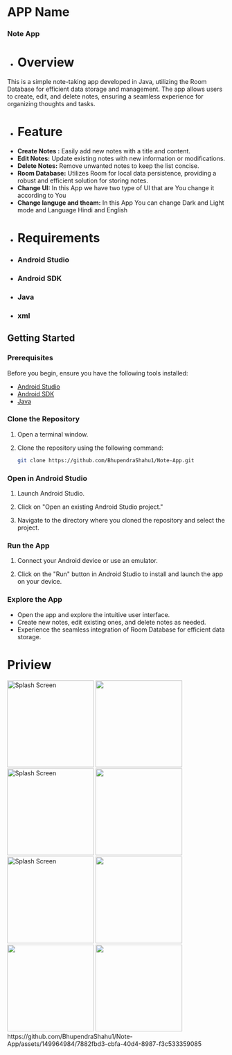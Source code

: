 # APP Name 
### Note App 
- # Overview
 This is a simple note-taking app developed in Java, utilizing the Room Database for efficient data storage and management. The app allows users to create, edit, and delete notes, ensuring a seamless experience for organizing thoughts and tasks.
- # Feature 
- **Create Notes :** Easily add new notes with a title and content.
- **Edit Notes:** Update existing notes with new information or modifications.
- **Delete Notes:** Remove unwanted notes to keep the list concise.
- **Room Database:** Utilizes Room for local data persistence, providing a robust and efficient solution for storing notes.
- **Change UI:** In this App we have two type of UI that are You change it according to You
- **Change languge and theam:** In this App You can change Dark and Light mode and Language Hindi and English
- # Requirements
 - ### Android Studio
- ### Android SDK
- ### Java
- ### xml
## Getting Started

### Prerequisites

Before you begin, ensure you have the following tools installed:

- [Android Studio](https://developer.android.com/studio)
- [Android SDK](https://developer.android.com/studio#downloads)
- [Java](https://docs.oracle.com/javase/tutorial/getStarted/index.html)

### Clone the Repository

1. Open a terminal window.

2. Clone the repository using the following command:

    ```bash
    git clone https://github.com/BhupendraShahu1/Note-App.git
    ```

### Open in Android Studio

1. Launch Android Studio.

2. Click on "Open an existing Android Studio project."

3. Navigate to the directory where you cloned the repository and select the project.

### Run the App

1. Connect your Android device or use an emulator.

2. Click on the "Run" button in Android Studio to install and launch the app on your device.

### Explore the App

- Open the app and explore the intuitive user interface.
- Create new notes, edit existing ones, and delete notes as needed.
- Experience the seamless integration of Room Database for efficient data storage.

# Priview
<img src="https://github.com/BhupendraShahu1/Note-App/assets/149964984/7062688e-5169-451f-a901-9daa5d54b99c.jpg" alt="Splash Screen" width="200" hight="300"/>
<img src="https://github.com/BhupendraShahu1/Note-App/assets/149964984/3651cee7-7ba2-41ef-a1b0-21b5b3602c1b.jPg" width="200" hight="300"/>
<img src="https://github.com/BhupendraShahu1/Note-App/assets/149964984/f30b28c8-8943-46b6-b78e-b13a75850da4.jpg" alt="Splash Screen" width="200" hight="300"/>
<img src="https://github.com/BhupendraShahu1/Note-App/assets/149964984/13675392-94e9-4a37-baf4-9bbd948093fb.jPg" width="200" hight="300"/>
<img src="https://github.com/BhupendraShahu1/Note-App/assets/149964984/416674d3-dbad-4b73-96dd-7481dd669e9f.jpg" alt="Splash Screen" width="200" hight="300"/>
<img src="https://github.com/BhupendraShahu1/Note-App/assets/149964984/fe2ca756-507f-48fa-af4c-8bb3745054ad.jPg" width="200" hight="300"/>
<img src="https://github.com/BhupendraShahu1/Note-App/assets/149964984/2cd579d4-eab8-4187-931a-7f99fb1701ce.jPg" width="200" hight="300"/>
<img src="https://github.com/BhupendraShahu1/Note-App/assets/149964984/bf47c4d1-5d72-4f16-9159-c5e23a94be0a.jPg" width="200" hight="300"/>
https://github.com/BhupendraShahu1/Note-App/assets/149964984/7882fbd3-cbfa-40d4-8987-f3c533359085












